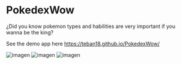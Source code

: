 # PokedexWow

¿Did you know pokemon types and habilities are very important if you wanna be the king?

See the demo app here 
https://teban18.github.io/PokedexWow/

![imagen](https://user-images.githubusercontent.com/44687875/211856802-5148e113-193a-4dcf-9206-f3ab4156a899.png)
![imagen](https://user-images.githubusercontent.com/44687875/211856901-4a855efa-4710-47b4-bdea-4e4c8f58ef39.png)
![imagen](https://user-images.githubusercontent.com/44687875/211856970-c150112b-0f35-4591-a243-1977e6096c84.png)

